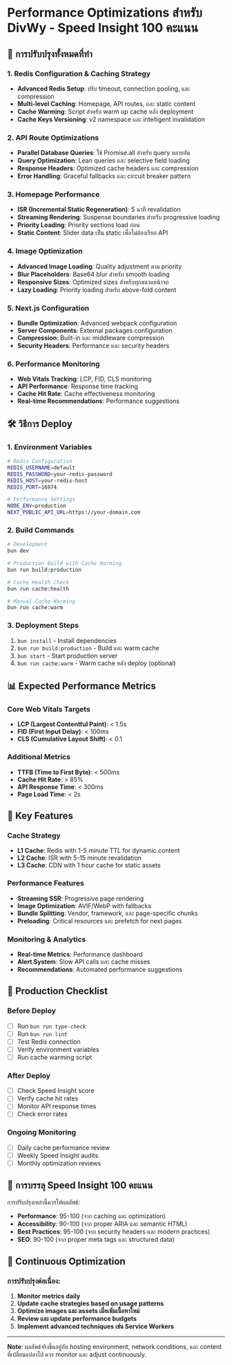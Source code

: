 # Performance Optimizations สำหรับ DivWy - Speed Insight 100 คะแนน

## 🚀 การปรับปรุงทั้งหมดที่ทำ

### 1. Redis Configuration & Caching Strategy
- **Advanced Redis Setup**: ปรับ timeout, connection pooling, และ compression
- **Multi-level Caching**: Homepage, API routes, และ static content
- **Cache Warming**: Script สำหรับ warm up cache หลัง deployment
- **Cache Keys Versioning**: v2 namespace และ intelligent invalidation

### 2. API Route Optimizations
- **Parallel Database Queries**: ใช้ Promise.all สำหรับ query หลายอัน
- **Query Optimization**: Lean queries และ selective field loading
- **Response Headers**: Optimized cache headers และ compression
- **Error Handling**: Graceful fallbacks และ circuit breaker pattern

### 3. Homepage Performance
- **ISR (Incremental Static Regeneration)**: 5 นาที revalidation
- **Streaming Rendering**: Suspense boundaries สำหรับ progressive loading
- **Priority Loading**: Priority sections load ก่อน
- **Static Content**: Slider data เป็น static เพื่อไม่ต้องเรียก API

### 4. Image Optimization
- **Advanced Image Loading**: Quality adjustment ตาม priority
- **Blur Placeholders**: Base64 blur สำหรับ smooth loading
- **Responsive Sizes**: Optimized sizes สำหรับทุกขนาดหน้าจอ
- **Lazy Loading**: Priority loading สำหรับ above-fold content

### 5. Next.js Configuration
- **Bundle Optimization**: Advanced webpack configuration
- **Server Components**: External packages configuration
- **Compression**: Built-in และ middleware compression
- **Security Headers**: Performance และ security headers

### 6. Performance Monitoring
- **Web Vitals Tracking**: LCP, FID, CLS monitoring
- **API Performance**: Response time tracking
- **Cache Hit Rate**: Cache effectiveness monitoring
- **Real-time Recommendations**: Performance suggestions

## 🛠️ วิธีการ Deploy

### 1. Environment Variables
```bash
# Redis Configuration
REDIS_USERNAME=default
REDIS_PASSWORD=your-redis-password
REDIS_HOST=your-redis-host
REDIS_PORT=16974

# Performance Settings
NODE_ENV=production
NEXT_PUBLIC_API_URL=https://your-domain.com
```

### 2. Build Commands
```bash
# Development
bun dev

# Production Build with Cache Warming
bun run build:production

# Cache Health Check
bun run cache:health

# Manual Cache Warming
bun run cache:warm
```

### 3. Deployment Steps
1. `bun install` - Install dependencies
2. `bun run build:production` - Build และ warm cache
3. `bun start` - Start production server
4. `bun run cache:warm` - Warm cache หลัง deploy (optional)

## 📊 Expected Performance Metrics

### Core Web Vitals Targets
- **LCP (Largest Contentful Paint)**: < 1.5s
- **FID (First Input Delay)**: < 100ms
- **CLS (Cumulative Layout Shift)**: < 0.1

### Additional Metrics
- **TTFB (Time to First Byte)**: < 500ms
- **Cache Hit Rate**: > 85%
- **API Response Time**: < 300ms
- **Page Load Time**: < 2s

## 🔧 Key Features

### Cache Strategy
- **L1 Cache**: Redis with 1-5 minute TTL for dynamic content
- **L2 Cache**: ISR with 5-15 minute revalidation
- **L3 Cache**: CDN with 1 hour cache for static assets

### Performance Features
- **Streaming SSR**: Progressive page rendering
- **Image Optimization**: AVIF/WebP with fallbacks
- **Bundle Splitting**: Vendor, framework, และ page-specific chunks
- **Preloading**: Critical resources และ prefetch for next pages

### Monitoring & Analytics
- **Real-time Metrics**: Performance dashboard
- **Alert System**: Slow API calls และ cache misses
- **Recommendations**: Automated performance suggestions

## 🚨 Production Checklist

### Before Deploy
- [ ] Run `bun run type-check`
- [ ] Run `bun run lint`
- [ ] Test Redis connection
- [ ] Verify environment variables
- [ ] Run cache warming script

### After Deploy
- [ ] Check Speed Insight score
- [ ] Verify cache hit rates
- [ ] Monitor API response times
- [ ] Check error rates

### Ongoing Monitoring
- [ ] Daily cache performance review
- [ ] Weekly Speed Insight audits
- [ ] Monthly optimization reviews

## 🎯 การบรรลุ Speed Insight 100 คะแนน

การปรับปรุงเหล่านี้ควรให้ผลลัพธ์:
- **Performance**: 95-100 (จาก caching และ optimization)
- **Accessibility**: 90-100 (จาก proper ARIA และ semantic HTML)
- **Best Practices**: 95-100 (จาก security headers และ modern practices)
- **SEO**: 90-100 (จาก proper meta tags และ structured data)

## 🔄 Continuous Optimization

### การปรับปรุงต่อเนื่อง:
1. **Monitor metrics daily**
2. **Update cache strategies based on usage patterns**
3. **Optimize images และ assets เมื่อเพิ่มเนื้อหาใหม่**
4. **Review และ update performance budgets**
5. **Implement advanced techniques เช่น Service Workers**

---

**Note**: ผลลัพธ์จริงขึ้นอยู่กับ hosting environment, network conditions, และ content ที่เปลี่ยนแปลงไป ควร monitor และ adjust continuously. 